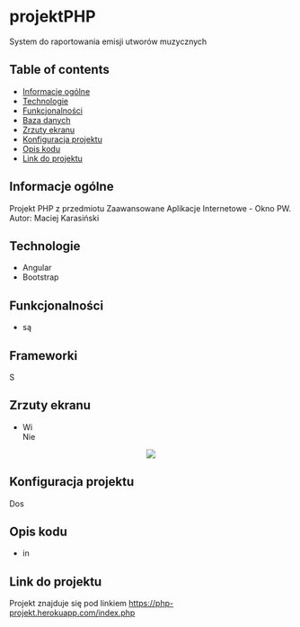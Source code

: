 # projektPHP
System do raportowania emisji utworów muzycznych

## Table of contents
* [Informacje ogólne](#informacje-ogólne)
* [Technologie](#technologie)
* [Funkcjonalności](#funkcjonalności)
* [Baza danych](#baza-danych)
* [Zrzuty ekranu](#zrzuty-ekranu)
* [Konfiguracja projektu](#konfiguracja-projektu)
* [Opis kodu](#opis-kodu)
* [Link do projektu](#link-do-projektu)

## Informacje ogólne
Projekt PHP z przedmiotu Zaawansowane Aplikacje Internetowe - Okno PW. Autor: Maciej Karasiński

## Technologie
* Angular 
* Bootstrap

## Funkcjonalności
* są

## Frameworki
S

## Zrzuty ekranu   
* Wi   
Nie
<p align="center">
  <img src="./img/niezalogowany.png" />
</p>

## Konfiguracja projektu
Dos

## Opis kodu
* in

## Link do projektu
Projekt znajduje się pod linkiem https://php-projekt.herokuapp.com/index.php
